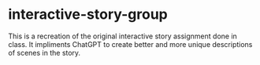# interactive-story-group
This is a recreation of the original interactive story assignment done in class. It impliments ChatGPT to create better and more unique descriptions of scenes in the story. 
